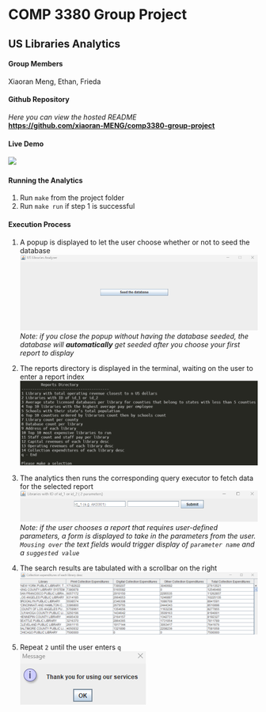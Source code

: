 # COMP 3380 Group Project  
## US Libraries Analytics  

#### Group Members
Xiaoran Meng, Ethan, Frieda  

#### Github Repository  
_Here you can view the hosted README_  
**https://github.com/xiaoran-MENG/comp3380-group-project**  

#### Live Demo  
![](demo.gif)  

#### Running the Analytics  
1. Run `make` from the project folder  
2. Run `make run` if step 1 is successful  

#### Execution Process
1. A popup is displayed to let the user choose whether or not to seed the database  
    ![](seed-the-database.png)  
    _Note: if you close the popup without having the database seeded, the database will **automatically** get seeded after you choose your first report to display_  
2. The reports directory is displayed in the terminal, waiting on the user to enter a report index  
    ![](reports-directory.png)  
3. The analytics then runs the corresponding query executor to fetch data for the selected report  
    ![](args-form.png)  
    _Note: if the user chooses a report that requires user-defined parameters, a form is displayed to take in the parameters from the user. `Mousing over` the text fields would trigger display of `parameter name` and a `suggested value`_
    
4. The search results are tabulated with a scrollbar on the right  
    ![](table.png)  

5. Repeat `2` until the user enters `q`    
    ![](thank-you.png)  
